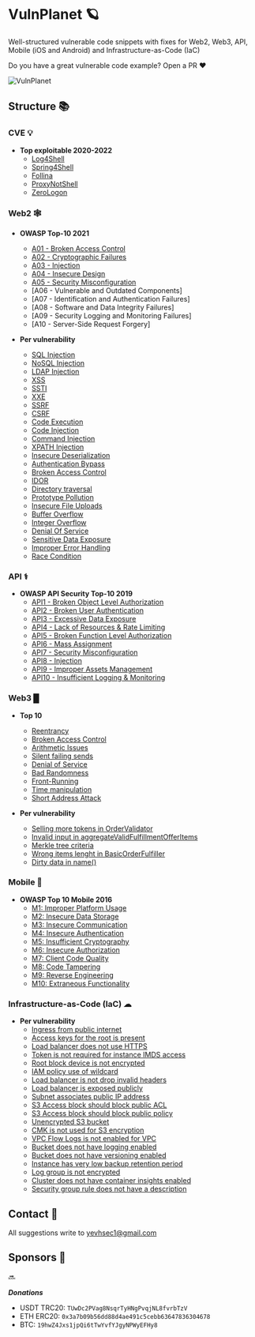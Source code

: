 # VulnPlanet 🪐

Well-structured vulnerable code snippets with fixes for Web2, Web3, API, Mobile (iOS and Android) and Infrastructure-as-Code (IaC)

Do you have a great vulnerable code example? Open a PR ♥️

![VulnPlanet](vulnplanet.png)

## Structure 📚

### CVE 💡

 - **Top exploitable 2020-2022**
     - [Log4Shell](cve/CVE-2021-44228.md)
     - [Spring4Shell](cve/CVE-2022-22965.md)
     - [Follina](cve/CVE-2022-30190.md)
     - [ProxyNotShell](cve/CVE-2022-41082.md)
     - [ZeroLogon](cve/CVE-2020-1472.md)
     
### Web2 🕸
   
 - **OWASP Top-10 2021**
     - [A01 - Broken Access Control](web2/owasp/A01-Broken-Access-Control.md)
     - [A02 - Cryptographic Failures](web2/owasp/A02-Cryptographic-Failures.md)
     - [A03 - Injection](web2/owasp/A03-Injection.md)
     - [A04 - Insecure Design](web2/owasp/A04-Insecure-Design.md)
     - [A05 - Security Misconfiguration](web2/owasp/A05-Security-Misconfiguration.md)
     - [A06 - Vulnerable and Outdated Components]
     - [A07 - Identification and Authentication Failures]
     - [A08 - Software and Data Integrity Failures]
     - [A09 - Security Logging and Monitoring Failures]
     - [A10 - Server-Side Request Forgery]
   
 - **Per vulnerability**
     - [SQL Injection](web2/type/SQL.md)
     - [NoSQL Injection](web2/type/NoSQL.md)
     - [LDAP Injection](web2/type/LDAP.md)
     - [XSS](web2/type/xss.md)
     - [SSTI](web2/type/SSTI.md)
     - [XXE](web2/type/xxe.md)
     - [SSRF](web2/type/ssrf.md)
     - [CSRF](web2/type/csrf.md)
     - [Code Execution](web2/type/Code_Execution.md)
     - [Code Injection](web2/type/Code_Injection.md)
     - [Command Injection](web2/type/Command_Injection.md)
     - [XPATH Injection](web2/type/XPATH.md)
     - [Insecure Deserialization](web2/type/deserialization.md)
     - [Authentication Bypass](web2/type/Authentication_Bypass.md)
     - [Broken Access Control](web2/owasp/A01-Broken-Access-Control.md)
     - [IDOR](web2/type/IDOR.md)
     - [Directory traversal](web2/type/traversal.md)
     - [Prototype Pollution](web2/type/prototype_pullation.md)
     - [Insecure File Uploads](web2/type/file_upload.md)
     - [Buffer Overflow](web2/type/Buffer_Overflow.md)
     - [Integer Overflow](web2/type/Integer_Overflow.md)
     - [Denial Of Service](web2/type/DOS.md)
     - [Sensitive Data Exposure](web2/type/exposure.md)
     - [Improper Error Handling](web2/type/error.md)
     - [Race Condition](web2/type/race.md)
 
### API ⚕
 
   - **OWASP API Security Top-10 2019**
     - [API1 - Broken Object Level Authorization](api/owasp/API1-Broken-Object-Level-Authorization.md)
     - [API2 - Broken User Authentication](api/owasp/API2-Broken-User-Authentication.md)
     - [API3 - Excessive Data Exposure](api/owasp/API3-Excessive-Data-Exposure.md)
     - [API4 - Lack of Resources & Rate Limiting](api/owasp/API4-Lack-of-ResourcesRate.md)
     - [API5 - Broken Function Level Authorization](api/owasp/API5-Broken-Function-Level-Authorization.md)
     - [API6 - Mass Assignment](api/owasp/API6-Mass-Assignment.md)
     - [API7 - Security Misconfiguration](api/owasp/API7-Security-Misconfiguration.md)
     - [API8 - Injection](api/owasp/API8-Injection.md)
     - [API9 - Improper Assets Management](api/owasp/API9-Improper-Assets-Management.md)
     - [API10 - Insufficient Logging & Monitoring](api/owasp/API10-Insufficient-Logging-Monitoring.md)
   
### Web3 █
 
 - **Top 10**
     - [Reentrancy](web3/Reentrancy.md)
     - [Broken Access Control](web3/Access_Control.md)
     - [Arithmetic Issues](web3/Arithmetic.md)
     - [Silent failing sends](web3/Unchecked.md)
     - [Denial of Service](web3/DOS.md)
     - [Bad Randomness](web3/Bad_Randomness.md)
     - [Front-Running](web3/Front_Running.md)
     - [Time manipulation](web3/Time_manipulation.md)
     - [Short Address Attack](web3/Short_Address_Attack.md)
 
  - **Per vulnerability**
     - [Selling more tokens in OrderValidator](web3/type/ordervalidator.md)
     - [Invalid input in aggregateValidFulfillmentOfferItems](web3/type/aggregate.md)
     - [Merkle tree criteria](web3/type/merkle.md)
     - [Wrong items lenght in BasicOrderFulfiller](web3/type/lenght.md)
     - [Dirty data in name()](web3/type/dirty.md)
 
 
 ### Mobile 📱
 
 - **OWASP Top 10 Mobile 2016**
     - [M1: Improper Platform Usage](mobile/owasp/Platform.md)
     - [M2: Insecure Data Storage](mobile/owasp/Data_Storage.md)
     - [M3: Insecure Communication](mobile/owasp/Communication.md)
     - [M4: Insecure Authentication](mobile/owasp/Authentication.md)
     - [M5: Insufficient Cryptography](mobile/owasp/Cryptography.md)
     - [M6: Insecure Authorization](mobile/owasp/Authorization.md)
     - [M7: Client Code Quality](mobile/owasp/Quality.md)
     - [M8: Code Tampering](mobile/owasp/Tampering.md)
     - [M9: Reverse Engineering](mobile/owasp/Reverse.md)
     - [M10: Extraneous Functionality](mobile/owasp/Extraneous.md)

### Infrastructure-as-Code (IaC) ☁
 
 - **Per vulnerability**
     - [Ingress from public internet](infra/sec_group.md)
     - [Access keys for the root is present](infra/root_keys.md)
     - [Load balancer does not use HTTPS](infra/load_balancer_https.md)
     - [Token is not required for instance IMDS access](infra/IMDS_access.md)
     - [Root block device is not encrypted](infra/root_block.md)
     - [IAM policy use of wildcard](infra/policy_wildcard.md)
     - [Load balancer is not drop invalid headers](infra/invalid_headers.md)
     - [Load balancer is exposed publicly](infra/balancer_exposed_publicly.md)
     - [Subnet associates public IP address](infra/subnet_associates.md)
     - [S3 Access block should block public ACL](infra/public_acls.md)
     - [S3 Access block should block public policy](infra/public_policies.md)
     - [Unencrypted S3 bucket](infra/unencrypted_S3.md)
     - [CMK is not used for S3 encryption](infra/CMK_S3.md)
     - [VPC Flow Logs is not enabled for VPC](infra/VPC_flow.md)
     - [Bucket does not have logging enabled](infra/bucket_logging.md)
     - [Bucket does not have versioning enabled](infra/bucket_versioning.md)
     - [Instance has very low backup retention period](infra/low_backup_retention.md)
     - [Log group is not encrypted](infra/log_group_encrypt.md)
     - [Cluster does not have container insights enabled](infra/container_insights.md)
     - [Security group rule does not have a description](infra/rule_description.md)

## Contact 📧

All suggestions write to yevhsec1@gmail.com

## Sponsors 🧙‍

🔜

***Donations***

- USDT TRC20: ```TUwDc2PVag8NsqrTyHNgPvqjNL8fvrbTzV```
- ETH ERC20: ```0x3a7b09b56dd88d4ae491c5cebb63647836304678```
- BTC: ```19hwZ4Jxs1jpQi6tTwYvfYJgyNPWyEFHy8```
